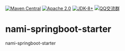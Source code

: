 
[![Maven Central](https://img.shields.io/maven-central/v/org.noear/nami-springboot-starter.svg)](https://search.maven.org/artifact/org.noear/nami-springboot-starter)
[![Apache 2.0](https://img.shields.io/:license-Apache2-blue.svg)](https://license.coscl.org.cn/Apache2/)
[![JDK-8+](https://img.shields.io/badge/JDK-8+-green.svg)](https://www.oracle.com/java/technologies/javase/javase-jdk8-downloads.html)
[![QQ交流群](https://img.shields.io/badge/QQ交流群-22200020-orange)](https://jq.qq.com/?_wv=1027&k=kjB5JNiC)




# nami-springboot-starter
nami-springboot-starter
